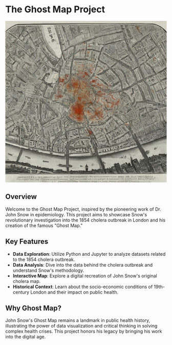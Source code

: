 # The Ghost Map Project

![John Snow's Ghost Map](images/Ghost_map.jpeg)

## Overview
Welcome to the Ghost Map Project, inspired by the pioneering work of Dr. John Snow in epidemiology. This project aims to showcase Snow's revolutionary investigation into the 1854 cholera outbreak in London and his creation of the famous "Ghost Map."

## Key Features
- **Data Exploration**: Utilize Python and Jupyter to analyze datasets related to the 1854 cholera outbreak.
- **Data Analysis**: Dive into the data behind the cholera outbreak and understand Snow's methodology.
- **Interactive Map**: Explore a digital recreation of John Snow's original cholera map. 
- **Historical Context**: Learn about the socio-economic conditions of 19th-century London and their impact on public health.

## Why Ghost Map?
John Snow's Ghost Map remains a landmark in public health history, illustrating the power of data visualization and critical thinking in solving complex health crises. This project honors his legacy by bringing his work into the digital age.
